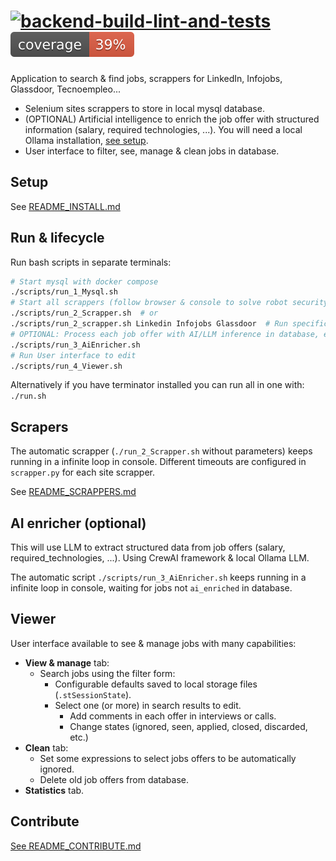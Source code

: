 # [![backend-build-lint-and-tests](https://github.com/davidgfolch/AI-job-search/actions/workflows/python-app.yml/badge.svg)](https://github.com/davidgfolch/AI-job-search/actions/workflows/python-app.yml) [![Backend coverage](READMEs/img/coverage.svg)](README.md#generate-coverage-badge-for-readmemd)

Application to search & find jobs, scrappers for LinkedIn, Infojobs, Glassdoor, Tecnoempleo...

- Selenium sites scrappers to store in local mysql database.
- (OPTIONAL) Artificial intelligence to enrich the job offer with structured information (salary, required technologies, ...). You will need a local Ollama installation, [see setup](#setup).
- User interface to filter, see, manage & clean jobs in database.

## Setup

See [README_INSTALL.md](./READMEs/README_INSTALL.md)

## Run & lifecycle

Run bash scripts in separate terminals:

```bash
# Start mysql with docker compose
./scripts/run_1_Mysql.sh
# Start all scrappers (follow browser & console to solve robot security filters)
./scripts/run_2_Scrapper.sh  # or
./scripts/run_2_scrapper.sh Linkedin Infojobs Glassdoor  # Run specific scrappers
# OPTIONAL: Process each job offer with AI/LLM inference in database, extracting salary, required technologies, etc...
./scripts/run_3_AiEnricher.sh
# Run User interface to edit
./scripts/run_4_Viewer.sh
```

Alternatively if you have terminator installed you can run all in one with: `./run.sh`

## Scrapers

The automatic scrapper (`./run_2_Scrapper.sh` without parameters) keeps running in a infinite loop in console.  Different timeouts are configured in `scrapper.py` for each site scrapper.

See [README_SCRAPPERS.md](READMEs/README_SCRAPPERS.md)

## AI enricher (optional)

This will use LLM to extract structured data from job offers (salary, required_technologies, ...).  Using CrewAI framework & local Ollama LLM.

The automatic script `./scripts/run_3_AiEnricher.sh` keeps running in a infinite loop in console, waiting for jobs not `ai_enriched` in database.

## Viewer

User interface available to see & manage jobs with many capabilities:

- **View & manage** tab:
  - Search jobs using the filter form:
    - Configurable defaults saved to local storage files (`.stSessionState`).
    - Select one (or more) in search results to edit.
      - Add comments in each offer in interviews or calls.
      - Change states (ignored, seen, applied, closed, discarded, etc.)
- **Clean** tab:
  - Set some expressions to select jobs offers to be automatically ignored.
  - Delete old job offers from database.
- **Statistics** tab.

## Contribute

[See README_CONTRIBUTE.md](READMEs/README_CONTRIBUTE.md)
